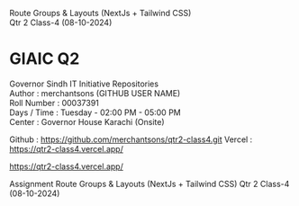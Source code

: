 Route Groups & Layouts (NextJs + Tailwind CSS) <br>
Qtr 2 Class-4 (08-10-2024) <br>

# GIAIC Q2
Governor Sindh IT Initiative Repositories <br>
Author       : merchantsons (GITHUB USER NAME) <br>
Roll Number  : 00037391 <br>
Days / Time  : Tuesday - 02:00 PM - 05:00 PM <br>
Center       : Governor House Karachi (Onsite) <br>



Github : https://github.com/merchantsons/qtr2-class4.git
Vercel : https://qtr2-class4.vercel.app/




https://qtr2-class4.vercel.app/

Assignment
Route Groups & Layouts (NextJs + Tailwind CSS)
Qtr 2 Class-4 (08-10-2024) 
